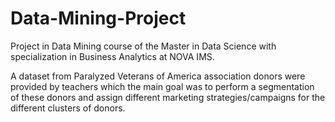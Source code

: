 # Data-Mining-Project

Project in Data Mining course of the Master in Data Science with specialization in Business Analytics at NOVA IMS.

A dataset from Paralyzed Veterans of America association donors were provided by teachers which the main goal was to perform a segmentation of these donors and assign different marketing strategies/campaigns for the different clusters of donors.
